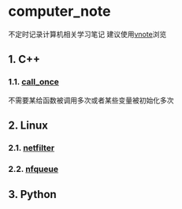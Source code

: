 # computer_note

不定时记录计算机相关学习笔记
建议使用[vnote](https://github.com/vnotex/vnote)浏览
 
## 1. C++
### 1.1. [call_once](C++/call_once.md)
不需要某给函数被调用多次或者某些变量被初始化多次
 
## 2. Linux
### 2.1. [netfilter](Linux/netfilter.md)
### 2.2. [nfqueue](Linux/nfqueue.md)
 
## 3. Python
     
